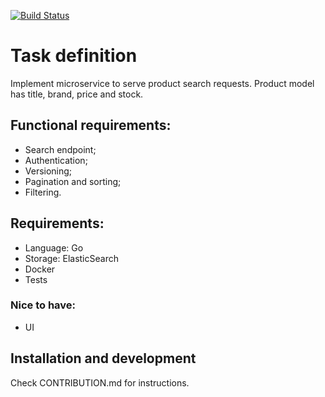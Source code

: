 [![Build Status](https://github.com/ewgra/test_tasks/workflows/GO%20-%20Search%20API%20-%20Continious%20integration/badge.svg?branch=master)](https://github.com/ewgRa/test_tasks/actions?query=branch%3Amaster+workflow%3A%22CI%22)

# Task definition
Implement microservice to serve product search requests.
Product model has title, brand, price and stock. 

## Functional requirements:
- Search endpoint;
- Authentication;
- Versioning;
- Pagination and sorting;
- Filtering.

## Requirements:
- Language: Go
- Storage: ElasticSearch
- Docker
- Tests

### Nice to have:
- UI

## Installation and development
Check CONTRIBUTION.md for instructions.
